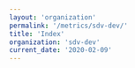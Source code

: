 ```yaml
---
layout: 'organization'
permalink: '/metrics/sdv-dev/'
title: 'Index'
organization: 'sdv-dev'
current_date: '2020-02-09'
---
```

